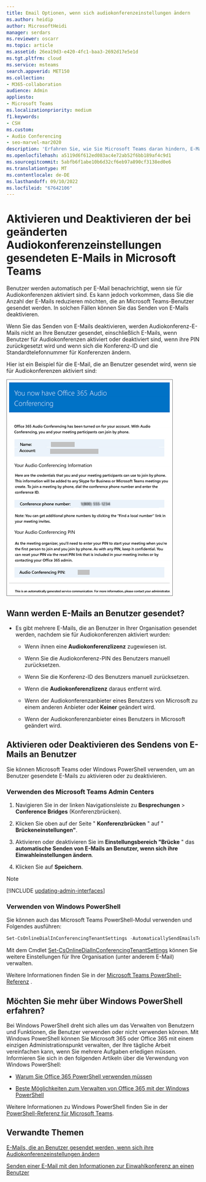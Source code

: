 ```yaml
---
title: Email Optionen, wenn sich audiokonferenzeinstellungen ändern
ms.author: heidip
author: MicrosoftHeidi
manager: serdars
ms.reviewer: oscarr
ms.topic: article
ms.assetid: 26ea19d3-e420-4fc1-baa3-2692d17e5e1d
ms.tgt.pltfrm: cloud
ms.service: msteams
search.appverid: MET150
ms.collection:
- M365-collaboration
audience: Admin
appliesto:
- Microsoft Teams
ms.localizationpriority: medium
f1.keywords:
- CSH
ms.custom:
- Audio Conferencing
- seo-marvel-mar2020
description: 'Erfahren Sie, wie Sie Microsoft Teams daran hindern, E-Mails an Benutzer zu senden, wenn sich Einstellungen wie Pins oder die Standardkonferenznummer in Teams ändern. '
ms.openlocfilehash: a5119d6f612ed083ac4e72ab52f6bb189af4c9d1
ms.sourcegitcommit: 5abfb6f1abe10b6d32cf6eb97a890cf3138ed0e6
ms.translationtype: MT
ms.contentlocale: de-DE
ms.lasthandoff: 09/10/2022
ms.locfileid: "67642106"
---
```

# <a name="enable-or-disable-sending-emails-when-audio-conferencing-settings-change-in-microsoft-teams"></a>Aktivieren und Deaktivieren der bei geänderten Audiokonferenzeinstellungen gesendeten E-Mails in Microsoft Teams

Benutzer werden automatisch per E-Mail benachrichtigt, wenn sie für Audiokonferenzen aktiviert sind. Es kann jedoch vorkommen, dass Sie die Anzahl der E-Mails reduzieren möchten, die an Microsoft Teams-Benutzer gesendet werden. In solchen Fällen können Sie das Senden von E-Mails deaktivieren.
  
Wenn Sie das Senden von E-Mails deaktivieren, werden Audiokonferenz-E-Mails nicht an Ihre Benutzer gesendet, einschließlich E-Mails, wenn Benutzer für Audiokonferenzen aktiviert oder deaktiviert sind, wenn ihre PIN zurückgesetzt wird und wenn sich die Konferenz-ID und die Standardtelefonnummer für Konferenzen ändern.
  
Hier ist ein Beispiel für die E-Mail, die an Benutzer gesendet wird, wenn sie für Audiokonferenzen aktiviert sind:
  
![Beispiel für eine E-Mail-Nachricht für Audiokonferenzen.](media/teams-emails-sent-to-users-when-settings-change-image1.png)
  
## <a name="when-are-emails-being-sent-to-your-users"></a>Wann werden E-Mails an Benutzer gesendet?

- Es gibt mehrere E-Mails, die an Benutzer in Ihrer Organisation gesendet werden, nachdem sie für Audiokonferenzen aktiviert wurden:

  - Wenn ihnen eine **Audiokonferenzlizenz** zugewiesen ist.

  - Wenn Sie die Audiokonferenz-PIN des Benutzers manuell zurücksetzen.

  - Wenn Sie die Konferenz-ID des Benutzers manuell zurücksetzen.

  - Wenn die **Audiokonferenzlizenz** daraus entfernt wird.

  - Wenn der Audiokonferenzanbieter eines Benutzers von Microsoft zu einem anderen Anbieter oder **Keiner** geändert wird.

  - Wenn der Audiokonferenzanbieter eines Benutzers in Microsoft geändert wird.

## <a name="enable-or-disable-email-from-being-sent-to-users"></a>Aktivieren oder Deaktivieren des Sendens von E-Mails an Benutzer

Sie können Microsoft Teams oder Windows PowerShell verwenden, um an Benutzer gesendete E-Mails zu aktivieren oder zu deaktivieren.

### <a name="using-the-microsoft-teams-admin-center"></a>Verwenden des Microsoft Teams Admin Centers

1. Navigieren Sie in der linken Navigationsleiste zu **Besprechungen** > **Conference Bridges** (Konferenzbrücken).

2. Klicken Sie oben auf der Seite " **Konferenzbrücken** " auf " **Brückeneinstellungen"**.

3. Aktivieren oder deaktivieren Sie im **Einstellungsbereich "Brücke** " das **automatische Senden von E-Mails an Benutzer, wenn sich ihre Einwahleinstellungen ändern**.

4. Klicken Sie auf **Speichern**.

> [!Note]
> [!INCLUDE [updating-admin-interfaces](includes/updating-admin-interfaces.md)]

### <a name="using-windows-powershell"></a>Verwenden von Windows PowerShell

Sie können auch das Microsoft Teams PowerShell-Modul verwenden und Folgendes ausführen:

```PowerShell
Set-CsOnlineDialInConferencingTenantSettings -AutomaticallySendEmailsToUsers $true|$false
```

Mit dem Cmdlet [Set-CsOnlineDialInConferencingTenantSettings](/powershell/module/skype/set-csonlinedialinconferencingtenantsettings) können Sie weitere Einstellungen für Ihre Organisation (unter anderem E-Mail) verwalten.

Weitere Informationen finden Sie in der [Microsoft Teams PowerShell-Referenz](/powershell/module/teams/?view=teams-ps) .

## <a name="want-to-know-more-about-windows-powershell"></a>Möchten Sie mehr über Windows PowerShell erfahren?

Bei Windows PowerShell dreht sich alles um das Verwalten von Benutzern und Funktionen, die Benutzer verwenden oder nicht verwenden können. Mit Windows PowerShell können Sie Microsoft 365 oder Office 365 mit einem einzigen Administrationspunkt verwalten, der Ihre tägliche Arbeit vereinfachen kann, wenn Sie mehrere Aufgaben erledigen müssen. Informieren Sie sich in den folgenden Artikeln über die Verwendung von Windows PowerShell:

- [Warum Sie Office 365 PowerShell verwenden müssen](/microsoft-365/enterprise/why-you-need-to-use-microsoft-365-powershell)

- [Beste Möglichkeiten zum Verwalten von Office 365 mit der Windows PowerShell](/previous-versions//dn568025(v=technet.10))

Weitere Informationen zu Windows PowerShell finden Sie in der [PowerShell-Referenz für Microsoft Teams](/powershell/module/teams/?view=teams-ps).

## <a name="related-topics"></a>Verwandte Themen

[E-Mails, die an Benutzer gesendet werden, wenn sich ihre Audiokonferenzeinstellungen ändern](emails-sent-to-users-when-their-settings-change-in-teams.md)

[Senden einer E-Mail mit den Informationen zur Einwahlkonferenz an einen Benutzer](send-an-email-to-a-user-with-their-dial-in-information-in-teams.md)
